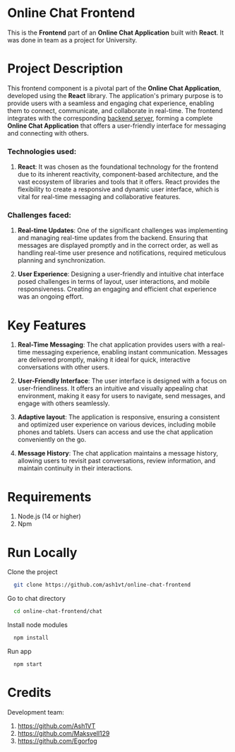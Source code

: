 # Online Chat Frontend

This is the **Frontend** part of an **Online Chat Application** built with **React**. It was done in team as a project for University.

# Project Description

This frontend component is a pivotal part of the **Online Chat Application**, developed using the **React** library. 
The application's primary purpose is to provide users with a seamless and engaging chat experience, 
enabling them to connect, communicate, and collaborate in real-time. 
The frontend integrates with the corresponding [backend server](https://github.com/Ash1VT/online-chat-backend), 
forming a complete **Online Chat Application** that offers a user-friendly interface for messaging and connecting with others.

### Technologies used:

1) **React**: It was chosen as the foundational technology for the frontend due to its inherent reactivity, 
component-based architecture, and the vast ecosystem of libraries and tools that it offers.
React provides the flexibility to create a responsive and dynamic user interface, 
which is vital for real-time messaging and collaborative features.

### Challenges faced:
1) **Real-time Updates**: One of the significant challenges was implementing and managing real-time updates from the backend. 
Ensuring that messages are displayed promptly and in the correct order, 
as well as handling real-time user presence and notifications, required meticulous planning and synchronization.

2) **User Experience**: Designing a user-friendly and intuitive chat interface posed challenges in terms of layout, 
user interactions, and mobile responsiveness. Creating an engaging and efficient chat experience was an ongoing effort.


# Key Features
1) **Real-Time Messaging**: The chat application provides users with a real-time messaging experience, 
enabling instant communication. Messages are delivered promptly, making it ideal for quick, 
interactive conversations with other users.

2) **User-Friendly Interface**: The user interface is designed with a focus on user-friendliness. 
It offers an intuitive and visually appealing chat environment, making it easy for users to navigate, send messages, 
and engage with others seamlessly.

3) **Adaptive layout**: The application is responsive, ensuring a consistent and 
optimized user experience on various devices, including mobile phones and tablets. 
Users can access and use the chat application conveniently on the go.

4) **Message History**: The chat application maintains a message history, allowing users to revisit past conversations, 
review information, and maintain continuity in their interactions.

# Requirements
1) Node.js (14 or higher)
2) Npm

# Run Locally

Clone the project
```bash
  git clone https://github.com/ash1vt/online-chat-frontend
```

Go to chat directory
```bash
  cd online-chat-frontend/chat
```

Install node modules
```bash
  npm install
```

Run app
```bash
  npm start
```

# Credits
Development team:

1) https://github.com/Ash1VT
2) https://github.com/Maksvell129
3) https://github.com/Egorfog
